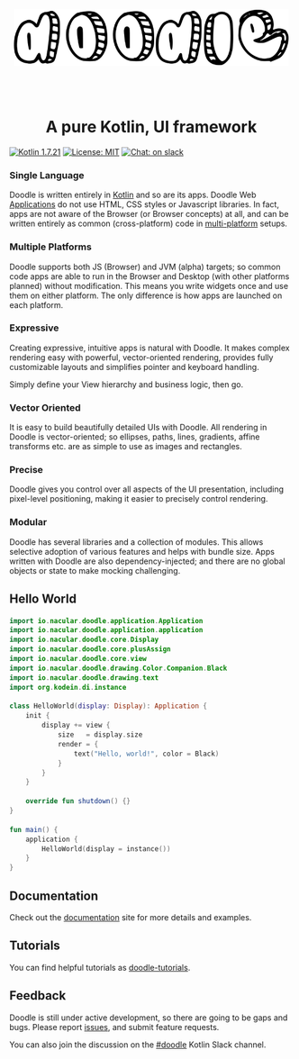 <div style="text-align:center"><img src="docs/img/doodle.svg" alt="doodle" style="height:100px;margin-bottom:50px"></div>
<div style="text-align:center"><h1>A pure Kotlin, UI framework</h1></div>

[![Kotlin 1.7.21](https://img.shields.io/badge/Kotlin-1.7.21-blue.svg?style=for-the-badge&logo=kotlin&logoColor=white)](http://kotlinlang.org)
[![License: MIT](https://img.shields.io/badge/License-MIT-green.svg?style=for-the-badge)](https://github.com/pusolito/doodle/blob/master/LICENSE)
[![Chat: on slack](https://img.shields.io/badge/slack-doodle-green.svg?style=for-the-badge&logo=slack)](https://kotlinlang.slack.com/messages/doodle)

### Single Language
Doodle is written entirely in [Kotlin](http://kotlinlang.org) and so are its apps. Doodle Web [Applications](https://nacular.github.io/doodle/docs/applications) do not use HTML,
CSS styles or Javascript libraries. In fact, apps are not aware of the Browser (or Browser concepts) at all, and can be written entirely
as common (cross-platform) code in [multi-platform](https://kotlinlang.org/docs/reference/platform-specific-declarations.html) setups.

### Multiple Platforms
Doodle supports both JS (Browser) and JVM (alpha) targets; so common code apps are able to run in the Browser and Desktop (with other platforms
planned) without modification. This means you write widgets once and use them on either platform. The only difference is how apps are launched on each 
platform.

### Expressive
Creating expressive, intuitive apps is natural with Doodle. It makes complex rendering easy with powerful, vector-oriented rendering,
provides fully customizable layouts and simplifies pointer and keyboard handling.

Simply define your View hierarchy and business logic, then go.

### Vector Oriented
It is easy to build beautifully detailed UIs with Doodle. All rendering in Doodle is vector-oriented; so ellipses, paths,
lines, gradients, affine transforms etc. are as simple to use as images and rectangles. 

### Precise

Doodle gives you control over all aspects of the UI presentation, including pixel-level positioning, making it easier to precisely
control rendering.

### Modular

Doodle has several libraries and a collection of modules. This allows selective adoption of various features and helps
with bundle size. Apps written with Doodle are also dependency-injected; and there are no global objects or state to make mocking challenging. 

## Hello World
```kotlin
import io.nacular.doodle.application.Application
import io.nacular.doodle.application.application
import io.nacular.doodle.core.Display
import io.nacular.doodle.core.plusAssign
import io.nacular.doodle.core.view
import io.nacular.doodle.drawing.Color.Companion.Black
import io.nacular.doodle.drawing.text
import org.kodein.di.instance

class HelloWorld(display: Display): Application {
    init {
        display += view {
            size   = display.size
            render = {
                text("Hello, world!", color = Black)
            }
        }
    }

    override fun shutdown() {}
}

fun main() {
    application {
        HelloWorld(display = instance())
    }
}
```
## Documentation

Check out the [documentation](https://nacular.github.io/doodle/) site for more details and examples.

## Tutorials

You can find helpful tutorials as [doodle-tutorials](https://nacular.github.io/doodle-tutorials).

## Feedback

Doodle is still under active development, so there are going to be gaps and bugs. Please report [issues](https://github.com/pusolito/doodle/issues),
and submit feature requests.

You can also join the discussion on the [#doodle](https://kotlinlang.slack.com/messages/doodle) Kotlin Slack channel.
